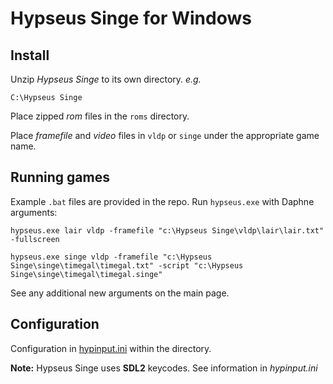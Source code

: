 # Hypseus Singe for Windows

## Install

Unzip *Hypseus Singe* to its own directory. *e.g.*

    C:\Hypseus Singe

Place zipped *rom* files in the `roms` directory.

Place *framefile* and *video* files in `vldp` or `singe` under the appropriate game name.

## Running games

Example `.bat` files are provided in the repo. Run `hypseus.exe` with Daphne arguments:

    hypseus.exe lair vldp -framefile "c:\Hypseus Singe\vldp\lair\lair.txt" -fullscreen

    hypseus.exe singe vldp -framefile "c:\Hypseus Singe\singe\timegal\timegal.txt" -script "c:\Hypseus Singe\singe\timegal\timegal.singe"

See any additional new arguments on the main page.

## Configuration

Configuration in [hypinput.ini](https://github.com/DirtBagXon/hypseus-singe/blob/master/doc/hypinput.ini) within the directory.

**Note:** Hypseus Singe uses **SDL2** keycodes. See information in *hypinput.ini*

